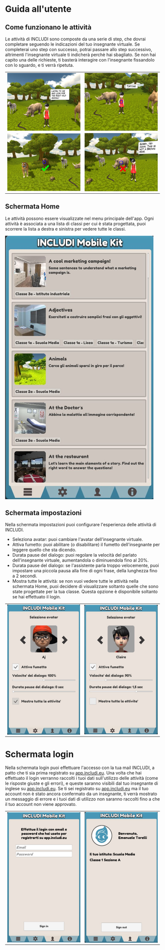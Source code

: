 # Guida all'utente

## Come funzionano le attività

Le attività di INCLUDI sono composte da una serie di step,
che dovrai completare seguendo le indicazioni del tuo insegnante virtuale.
Se completerai uno step con successo, potrai passare allo step successivo,
altrimenti l'insegnante virtuale ti indicherà perchè hai sbagliato.
Se non hai capito una delle richieste,
ti basterà interagire con l'insegnante fissandolo con lo sguardo,
e ti verrà ripetuta.

|                                                           |                                                           |
| :-------------------------------------------------------: | :-------------------------------------------------------: |
| ![Activity example](/docs/guide-kit/images/activity1.jpg) | ![Activity example](/docs/guide-kit/images/activity2.jpg) |
| ![Activity example](/docs/guide-kit/images/activity3.jpg) | ![Activity example](/docs/guide-kit/images/activity4.jpg) |

## Schermata Home

Le attività possono essere visualizzate nel menu principale dell'app.
Ogni attività è associata a una lista di classi per cui è stata progettata,
puoi scorrere la lista a destra e sinistra per vedere tutte le classi.

![Activity example](/docs/guide-kit/images/home.jpg)

## Schermata impostazioni

Nella schermata impostazioni puoi configurare l'esperienza delle attività di INCLUDI.

- Seleziona avatar: puoi cambiare l'avatar dell'insegnante virtuale.
- Attiva fumetto: puoi abilitare (o disabilitare) il fumetto dell'insegnante per leggere quello che sta dicendo.
- Durata pause del dialogo: puoi regolare la velocità del parlato dell'insegnante virtuale,
  aumentandola o diminuendola fino al 20%.
- Durata pause del dialogo: se l'assistente parla troppo velocemente,
  puoi impostare una piccola pausa alla fine di ogni frase, della lunghezza fino a 2 secondi.
- Mostra tutte le attività: se non vuoi vedere tutte le attività nella schermata Home,
  puoi decidere di visualizzare soltanto quelle che sono state progettate per la tua classe.
  Questa opzione è disponibile soltanto se hai effettuato il login.

|                                                           |                                                           |
| :-------------------------------------------------------: | :-------------------------------------------------------: |
| ![Activity example](/docs/guide-kit/images/settings1.jpg) | ![Activity example](/docs/guide-kit/images/settings2.jpg) |

# Schermata login

Nella schermata login puoi effettuare l'accesso con la tua mail INCLUDI,
a patto che ti sia prima registrato su [app.includi.eu](https://app.includi.eu).
Una volta che hai effettuato il login verranno raccolti i tuoi dati sull'utilizzo delle attività
(come le risposte giuste e gli errori), e queste saranno visibili dal tuo insegnante di inglese
su [app.includi.eu](https://app.includi.eu).
Se ti sei registrato su [app.includi.eu](https://app.includi.eu)
ma il tuo account non è stato ancora confermato da un insegnante,
ti verrà mostrato un messaggio di errore e i tuoi dati di utilizzo non saranno raccolti
fino a che il tuo account non viene approvato.

|                                                        |                                                        |
| :----------------------------------------------------: | :----------------------------------------------------: |
| ![Activity example](/docs/guide-kit/images/login1.jpg) | ![Activity example](/docs/guide-kit/images/login2.jpg) |
